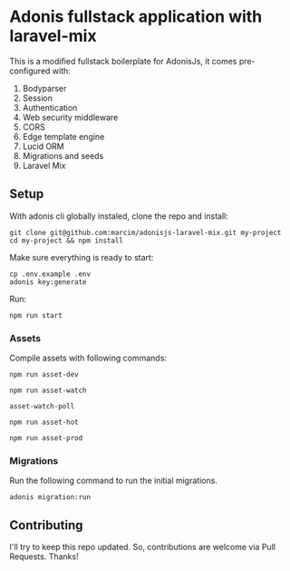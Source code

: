 
# Adonis fullstack application with laravel-mix

This is a modified fullstack boilerplate for AdonisJs, it comes pre-configured with:

1. Bodyparser
2. Session
3. Authentication
4. Web security middleware
5. CORS
6. Edge template engine
7. Lucid ORM
8. Migrations and seeds
9. Laravel Mix

## Setup

With adonis cli globally instaled, clone the repo and install:

```shell
git clone git@github.com:marcim/adonisjs-laravel-mix.git my-project
cd my-project && npm install
```

Make sure everything is ready to start:

```shell
cp .env.example .env
adonis key:generate
```

Run:

```shell
npm run start
```

### Assets

Compile assets with following commands:

```shell
npm run asset-dev

npm run asset-watch

asset-watch-poll

npm run asset-hot

npm run asset-prod
```

### Migrations

Run the following command to run the initial migrations.

```shell
adonis migration:run
```

## Contributing

I'll try to keep this repo updated. So, contributions are welcome via Pull Requests. Thanks!
